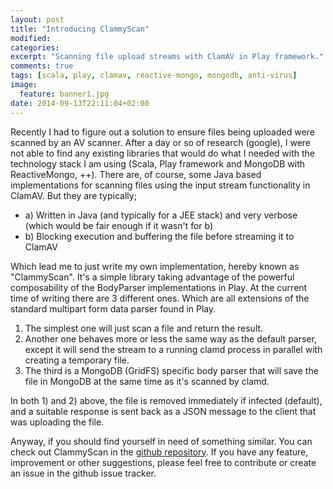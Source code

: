 ```yaml
---
layout: post
title: "Introducing ClammyScan"
modified:
categories:
excerpt: "Scanning file upload streams with ClamAV in Play framework."
comments: true
tags: [scala, play, clamav, reactive-mongo, mongodb, anti-virus]
image:
  feature: banner1.jpg
date: 2014-09-13T22:11:04+02:00
---
```


Recently I had to figure out a solution to ensure files being uploaded were scanned by an AV scanner. After a day or so of research (google), I were not able to find any  existing libraries that would do what I needed with the technology stack I am using (Scala, Play framework and MongoDB with ReactiveMongo, ++).  There are, of course, some Java based implementations for scanning files using the input stream functionality in ClamAV. But they are typically;

* a) Written in Java (and typically for a JEE stack) and very verbose (which would be fair enough if it wasn't for b)
* b) Blocking execution and buffering the file before streaming it to ClamAV

Which lead me to just write my own implementation, hereby known as "ClammyScan". It's a simple library taking advantage of the powerful composability of the BodyParser implementations in Play. At the current time of writing there are 3 different ones. Which are all extensions of the standard multipart form data parser found in Play.

1. The simplest one will just scan a file and return the result.
2. Another one behaves more or less the same way as the default parser, except it will send the stream to a running clamd process in parallel with creating a temporary file.
3. The third is a MongoDB (GridFS) specific body parser that will save the file in MongoDB at the same time as it's scanned by clamd.

In both 1) and 2) above, the file is removed immediately if infected (default), and a suitable response is sent back as a JSON message to the client that was uploading the file.

Anyway, if you should find yourself in need of something similar. You can check out ClammyScan in the [github repository](https://github.com/scalytica/clammyscan). If you have any feature, improvement or other suggestions, please feel free to contribute or create an issue in the github issue tracker.
